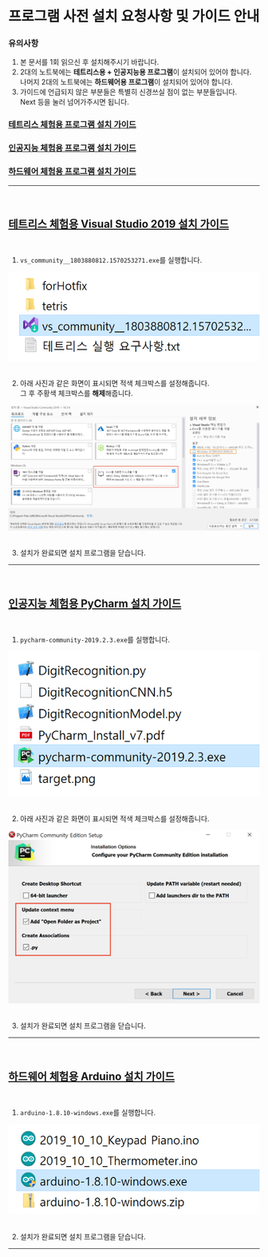 # <a name="top">프로그램 사전 설치 요청사항 및 가이드 안내

### 유의사항
1. 본 문서를 1회 읽으신 후 설치해주시기 바랍니다.
2. 2대의 노트북에는 <strong>테트리스용 + 인공지능용 프로그램</strong>이 설치되어 있어야 합니다.
<br>나머지 2대의 노트북에는 <strong>하드웨어용 프로그램</strong>이 설치되어 있어야 합니다.
3. 가이드에 언급되지 않은 부분들은 특별히 신경쓰실 점이 없는 부분들입니다.
<br>Next 등을 눌러 넘어가주시면 됩니다.


### <a href="#1_vs2019">테트리스 체험용 프로그램 설치 가이드</a><br>
### <a href="#2_pycharm">인공지능 체험용 프로그램 설치 가이드</a><br>
### <a href="#3_arduino">하드웨어 체험용 프로그램 설치 가이드</a><br>

---
<br>



## <a name="1_vs2019" href="#top">테트리스 체험용 Visual Studio 2019 설치 가이드</a>
<br>

1. `vs_community__1803880812.1570253271.exe`를 실행합니다.

<img src="/request_img/vs2019_1.png"><br>
<br>

2. 아래 사진과 같은 화면이 표시되면 적색 체크박스를 설정해줍니다.
<br>그 후 주황색 체크박스를 <strong>해제</strong>해줍니다.

<img src="/request_img/vs2019_2.png"><br>
<br>

3. 설치가 완료되면 설치 프로그램을 닫습니다.

---
<br>



## <a name="2_pycharm" href="#top">인공지능 체험용 PyCharm 설치 가이드</a>
<br>

1. `pycharm-community-2019.2.3.exe`를 실행합니다.

<img src="/request_img/pycharm_1.png"><br>
<br>

2. 아래 사진과 같은 화면이 표시되면 적색 체크박스를 설정해줍니다.

<img src="/request_img/pycharm_2.png"><br>
<br>

3. 설치가 완료되면 설치 프로그램을 닫습니다.

---
<br>



## <a name="3_arduino" href="#top">하드웨어 체험용 Arduino 설치 가이드</a>
<br>

1.  `arduino-1.8.10-windows.exe`를 실행합니다.

<img src="/request_img/arduino_1.png"><br>
<br>

2. 설치가 완료되면 설치 프로그램을 닫습니다.

---
<br>
